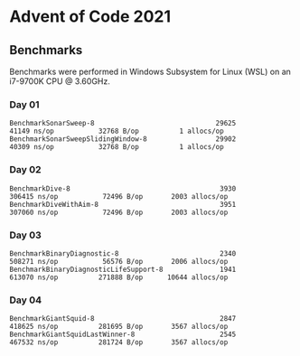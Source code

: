 # Advent of Code 2021

## Benchmarks

Benchmarks were performed in Windows Subsystem for Linux (WSL) on an i7-9700K CPU @ 3.60GHz.

### Day 01

```
BenchmarkSonarSweep-8                              29625             41149 ns/op           32768 B/op          1 allocs/op
BenchmarkSonarSweepSlidingWindow-8                 29902             40309 ns/op           32768 B/op          1 allocs/op
```

### Day 02

```
BenchmarkDive-8                                     3930            306415 ns/op           72496 B/op       2003 allocs/op
BenchmarkDiveWithAim-8                              3951            307060 ns/op           72496 B/op       2003 allocs/op
```

### Day 03

```
BenchmarkBinaryDiagnostic-8                         2340            508271 ns/op           56576 B/op       2006 allocs/op
BenchmarkBinaryDiagnosticLifeSupport-8              1941            613070 ns/op          271888 B/op      10644 allocs/op
```

### Day 04

```
BenchmarkGiantSquid-8                               2847            418625 ns/op          281695 B/op       3567 allocs/op
BenchmarkGiantSquidLastWinner-8                     2545            467532 ns/op          281724 B/op       3567 allocs/op
```